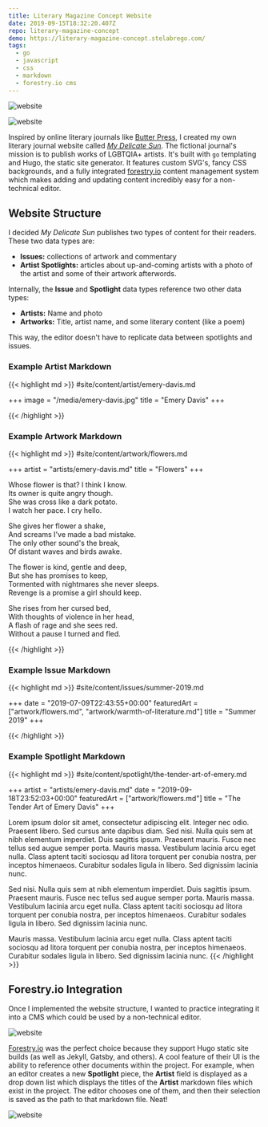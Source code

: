 ```yaml
---
title: Literary Magazine Concept Website
date: 2019-09-15T18:32:20.407Z
repo: literary-magazine-concept
demo: https://literary-magazine-concept.stelabrego.com/
tags:
  - go
  - javascript
  - css
  - markdown
  - forestry.io cms
---
```


![website](/img/my-delicate-sun-1.jpg)

![website](/img/my-delicate-sun-mobile.jpg)

Inspired by online literary journals like [Butter Press](https://www.bttrprss.com), I created my own literary journal website called *[My Delicate Sun](https://literary-magazine-concept.stelabrego.com/)*. The fictional journal's mission is to publish works of LGBTQIA+ artists. It's built with `go` templating and Hugo, the static site generator. It features custom SVG's, fancy CSS backgrounds, and a fully integrated [forestry.io](https://forestry.io) content management system which makes adding and updating content incredibly easy for a non-technical editor.

## Website Structure

I decided *My Delicate Sun* publishes two types of content for their readers. These two data types are:

- **Issues:** collections of artwork and commentary
- **Artist Spotlights:** articles about up-and-coming artists with a photo of the artist and some of their artwork afterwords.

Internally, the **Issue** and **Spotlight** data types reference two other data types: 

- **Artists:** Name and photo
- **Artworks:** Title, artist name, and some literary content (like a poem)

This way, the editor doesn't have to replicate data between spotlights and issues.

### Example Artist Markdown

{{< highlight md >}}
#site/content/artist/emery-davis.md

+++
image = "/media/emery-davis.jpg"
title = "Emery Davis"
+++

{{< /highlight >}}

### Example Artwork Markdown

{{< highlight md >}}
#site/content/artwork/flowers.md

+++
artist = "artists/emery-davis.md"
title = "Flowers"
+++

Whose flower is that? I think I know.  
Its owner is quite angry though.  
She was cross like a dark potato.  
I watch her pace. I cry hello.

She gives her flower a shake,  
And screams I've made a bad mistake.  
The only other sound's the break,  
Of distant waves and birds awake.

The flower is kind, gentle and deep,  
But she has promises to keep,  
Tormented with nightmares she never sleeps.  
Revenge is a promise a girl should keep.

She rises from her cursed bed,  
With thoughts of violence in her head,  
A flash of rage and she sees red.  
Without a pause I turned and fled.

{{< /highlight >}}

### Example Issue Markdown

{{< highlight md >}}
#site/content/issues/summer-2019.md

+++
date = "2019-07-09T22:43:55+00:00"
featuredArt = ["artwork/flowers.md", "artwork/warmth-of-literature.md"]
title = "Summer 2019"
+++

{{< /highlight >}}

### Example Spotlight Markdown

{{< highlight md >}}
#site/content/spotlight/the-tender-art-of-emery.md

+++
artist = "artists/emery-davis.md"
date = "2019-09-18T23:52:03+00:00"
featuredArt = ["artwork/flowers.md"]
title = "The Tender Art of Emery Davis"
+++

Lorem ipsum dolor sit amet, consectetur adipiscing elit. Integer nec odio. Praesent libero. Sed cursus ante dapibus diam. Sed nisi. Nulla quis sem at nibh elementum imperdiet. Duis sagittis ipsum. Praesent mauris. Fusce nec tellus sed augue semper porta. Mauris massa. Vestibulum lacinia arcu eget nulla. Class aptent taciti sociosqu ad litora torquent per conubia nostra, per inceptos himenaeos. Curabitur sodales ligula in libero. Sed dignissim lacinia nunc. 

Sed nisi. Nulla quis sem at nibh elementum imperdiet. Duis sagittis ipsum. Praesent mauris. Fusce nec tellus sed augue semper porta. Mauris massa. Vestibulum lacinia arcu eget nulla. Class aptent taciti sociosqu ad litora torquent per conubia nostra, per inceptos himenaeos. Curabitur sodales ligula in libero. Sed dignissim lacinia nunc. 

Mauris massa. Vestibulum lacinia arcu eget nulla. Class aptent taciti sociosqu ad litora torquent per conubia nostra, per inceptos himenaeos. Curabitur sodales ligula in libero. Sed dignissim lacinia nunc. 
{{< /highlight >}}

## Forestry.io Integration

Once I implemented the website structure, I wanted to practice integrating it into a CMS which could be used by a non-technical editor.

![website](/img/my-delicate-sun-cms.jpg)

[Forestry.io](https://forestry.io) was the perfect choice because they support Hugo static site builds (as well as Jekyll, Gatsby, and others). A cool feature of their UI is the ability to reference other documents within the project. For example, when an editor creates a new **Spotlight** piece, the **Artist** field is displayed as a drop down list which displays the titles of the **Artist** markdown files which exist in the project. The editor chooses one of them, and then their selection is saved as the path to that markdown file. Neat!

![website](/img/my-delicate-sun-cms-2.jpg)